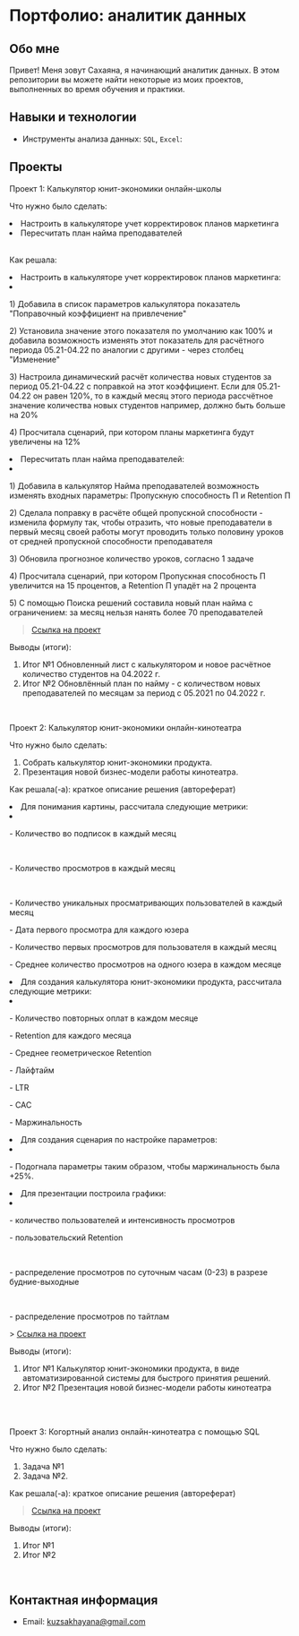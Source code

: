 # Портфолио: аналитик данных

## Обо мне 

Привет! Меня зовут Сахаяна, я начинающий аналитик данных. В этом репозитории вы можете найти некоторые из моих проектов, выполненных во время обучения и практики.

## Навыки и технологии
- Инструменты анализа данных: ``SQL``, ``Excel``:

## Проекты
<p> Проект 1: Калькулятор юнит-экономики онлайн-школы</p>
<p>Что нужно было сделать:<p>

  <li> Настроить в калькуляторе учет корректировок планов маркетинга</li>
  <li> Пересчитать план найма преподавателей</li>
<br>   
<p>Как решала:<p>
  <li> Настроить в калькуляторе учет корректировок планов маркетинга:<li>
<br> 
<p>1) Добавила в список параметров калькулятора показатель "Поправочный коэффициент на привлечение"<p>
<p>2) Установила значение этого показателя по умолчанию как 100% и добавила возможность изменять этот показатель для расчётного периода 05.21-04.22 по аналогии с другими - через столбец "Изменение"<p>
<p>3) Настроила динамический расчёт количества новых студентов за период 05.21-04.22 с поправкой на этот коэффициент. Если для 05.21-04.22 он равен 120%, то в каждый месяц этого периода рассчётное значение количества новых студентов например, должно быть больше на 20%<p>
<p>4) Просчитала сценарий, при котором планы маркетинга будут увеличены на 12%<p>

  <li> Пересчитать план найма преподавателей:<li>

<p>1) Добавила в калькулятор Найма преподавателей возможность изменять входных параметры: Пропускную способность П и Retention П<p>
<p>2) Сделала поправку в расчёте общей пропускной способности - изменила формулу так, чтобы отразить, что новые преподаватели в первый месяц своей работы могут проводить только половину уроков от средней пропускной способности преподавателя<p>
<p>3) Обновила прогнозное количество уроков, согласно 1 задаче<p>
<p>4) Просчитала сценарий, при котором Пропускная способность П увеличится на 15 процентов, а Retention П упадёт на 2 процента<p>
<p>5) С помощью Поиска решений составила новый план найма с ограничением: за месяц нельзя нанять более 70 преподавателей<p>

> <a href="https://github.com/SakhayanaKuzmina/Sakhayana_Kuzmina/blob/main/%D0%9F%D1%80%D0%BE%D0%B5%D0%BA%D1%82%201.xlsx">Ссылка на проект</a>


<p>Выводы (итоги):<p>
<ol>
  <li>Итог №1 Обновленный лист с калькулятором и новое расчётное количество студентов на 04.2022 г. </li>
  <li>Итог №2 Обновлённый план по найму - с количеством новых преподавателей по месяцам за период с 05.2021 по 04.2022 г. </li>
</ol>
<br> 

<p> Проект 2: Калькулятор юнит-экономики онлайн-кинотеатра</p>
<p>Что нужно было сделать:<p>
<ol>
  <li>Собрать калькулятор юнит-экономики продукта. </li>
  <li>Презентация новой бизнес-модели работы кинотеатра. </li>
</ol>

<p>Как решала(-а): краткое описание решения (автореферат)<p>
</ol>
  <li> Для понимания картины, рассчитала следующие метрики:<li>
<p>- Количество во подписок в каждый месяц<p>       
<p>- Количество просмотров в каждый месяц<p>  
<p>- Количество уникальных просматривающих пользователей в каждый месяц<p>
<p>- Дата первого просмотра для каждого юзера<p>
<p>- Количество первых просмотров для пользователя в каждый месяц<p>
<p>- Среднее количество просмотров на одного юзера в каждом месяце<p>

  <li> Для создания калькулятора юнит-экономики продукта, рассчитала следующие метрики:<li>
<p>- Количество повторных оплат в каждом месяце<p>
<p>- Retention для каждого месяца<p>
<p>- Среднее геометрическое Retention<p>
<p>- Лайфтайм<p>
<p>- LTR<p>
<p>- CAC<p>
<p>- Маржинальность<p>
</ol> 
  <li> Для создания сценария по настройке параметров:<li> 
<p>- Подогнала параметры таким образом, чтобы маржинальность была +25%.<p>
</ol>
  <li> Для презентации построила графики:<li>
<p>- количество пользователей и интенсивность просмотров<p>
<p>- пользовательский Retention<p>    
<p>- распределение просмотров по суточным часам (0-23) в разрезе будние-выходные<p>     
<p>- распределение просмотров по тайтлам<p>
</ol>  
> <a href="https://drive.google.com/drive/folders/13Ee51QWeEFtARSBFqfTYBQ3naTb-Rdzx">Ссылка на проект</a>
 
<p>Выводы (итоги):<p>
<ol>
  <li>Итог №1 Калькулятор юнит-экономики продукта, в виде автоматизированной системы для быстрого принятия решений. </li>
  <li>Итог №2 Презентация новой бизнес-модели работы кинотеатра</li>
</ol>
<br> 

<br> 
<p> Проект 3: Когортный анализ онлайн-кинотеатра с помощью SQL</p>
<p>Что нужно было сделать:<p>
<ol>
  <li>Задача №1</li>
  <li>Задача №2.</li>
</ol>

<p>Как решала(-а): краткое описание решения (автореферат)<p>
  
> <a href="https://drive.google.com/drive/folders/1JS3mRx8_s8mohnmEV3_DgDbQ6YkLUFuV">Ссылка на проект</a>

  <p>Выводы (итоги):<p>
<ol>
  <li>Итог №1</li>
  <li>Итог №2</li>
</ol>
<br> 

## Контактная информация
- Email:  kuzsakhayana@gmail.com
